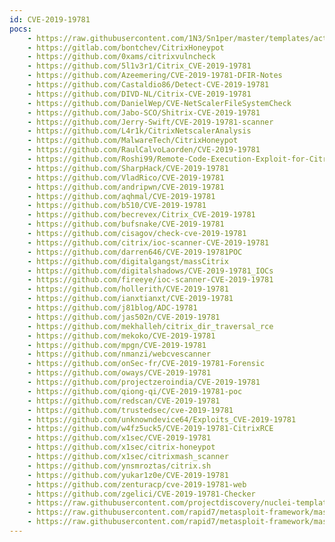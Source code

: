 ```yaml
---
id: CVE-2019-19781
pocs:
    - https://raw.githubusercontent.com/1N3/Sn1per/master/templates/active/CVE-2019-19781_-_Citrix_ADC_Directory_Traversal.sh
    - https://gitlab.com/bontchev/CitrixHoneypot
    - https://github.com/0xams/citrixvulncheck
    - https://github.com/5l1v3r1/Citrix_CVE-2019-19781
    - https://github.com/Azeemering/CVE-2019-19781-DFIR-Notes
    - https://github.com/Castaldio86/Detect-CVE-2019-19781
    - https://github.com/DIVD-NL/Citrix-CVE-2019-19781
    - https://github.com/DanielWep/CVE-NetScalerFileSystemCheck
    - https://github.com/Jabo-SCO/Shitrix-CVE-2019-19781
    - https://github.com/Jerry-Swift/CVE-2019-19781-scanner
    - https://github.com/L4r1k/CitrixNetscalerAnalysis
    - https://github.com/MalwareTech/CitrixHoneypot
    - https://github.com/RaulCalvoLaorden/CVE-2019-19781
    - https://github.com/Roshi99/Remote-Code-Execution-Exploit-for-Citrix-Application-Delivery-Controller-and-Citrix-Gateway-CVE-201
    - https://github.com/SharpHack/CVE-2019-19781
    - https://github.com/VladRico/CVE-2019-19781
    - https://github.com/andripwn/CVE-2019-19781
    - https://github.com/aqhmal/CVE-2019-19781
    - https://github.com/b510/CVE-2019-19781
    - https://github.com/becrevex/Citrix_CVE-2019-19781
    - https://github.com/bufsnake/CVE-2019-19781
    - https://github.com/cisagov/check-cve-2019-19781
    - https://github.com/citrix/ioc-scanner-CVE-2019-19781
    - https://github.com/darren646/CVE-2019-19781POC
    - https://github.com/digitalgangst/massCitrix
    - https://github.com/digitalshadows/CVE-2019-19781_IOCs
    - https://github.com/fireeye/ioc-scanner-CVE-2019-19781
    - https://github.com/hollerith/CVE-2019-19781
    - https://github.com/ianxtianxt/CVE-2019-19781
    - https://github.com/j81blog/ADC-19781
    - https://github.com/jas502n/CVE-2019-19781
    - https://github.com/mekhalleh/citrix_dir_traversal_rce
    - https://github.com/mekoko/CVE-2019-19781
    - https://github.com/mpgn/CVE-2019-19781
    - https://github.com/nmanzi/webcvescanner
    - https://github.com/onSec-fr/CVE-2019-19781-Forensic
    - https://github.com/oways/CVE-2019-19781
    - https://github.com/projectzeroindia/CVE-2019-19781
    - https://github.com/qiong-qi/CVE-2019-19781-poc
    - https://github.com/redscan/CVE-2019-19781
    - https://github.com/trustedsec/cve-2019-19781
    - https://github.com/unknowndevice64/Exploits_CVE-2019-19781
    - https://github.com/w4fz5uck5/CVE-2019-19781-CitrixRCE
    - https://github.com/x1sec/CVE-2019-19781
    - https://github.com/x1sec/citrix-honeypot
    - https://github.com/x1sec/citrixmash_scanner
    - https://github.com/ynsmroztas/citrix.sh
    - https://github.com/yukar1z0e/CVE-2019-19781
    - https://github.com/zenturacp/cve-2019-19781-web
    - https://github.com/zgelici/CVE-2019-19781-Checker
    - https://raw.githubusercontent.com/projectdiscovery/nuclei-templates/master/cves/CVE-2019-19781.yaml
    - https://raw.githubusercontent.com/rapid7/metasploit-framework/master/modules/auxiliary/scanner/http/citrix_dir_traversal.rb
    - https://raw.githubusercontent.com/rapid7/metasploit-framework/master/modules/exploits/linux/http/citrix_dir_traversal_rce.rb
---
```

